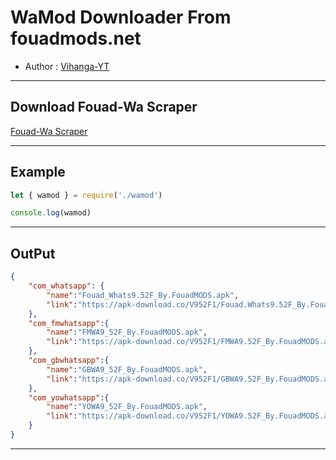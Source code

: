 # WaMod Downloader From fouadmods.net

- Author : [Vihanga-YT](https://github.com/vihangayt0)

***

## Download Fouad-Wa Scraper

[Fouad-Wa Scraper](https://minhaskamal.github.io/DownGit/#/home?url=https://github.com/vihangayt0/FouadWA-Scraper/blob/main/wamod.js)

***

## Example
```ts
let { wamod } = require('./wamod')

console.log(wamod)
```
***
## OutPut
```json
{
    "com_whatsapp": {
        "name":"Fouad_Whats9.52F_By.FouadMODS.apk",
        "link":"https://apk-download.co/V952F1/Fouad.Whats9.52F_By.FouadMODS.apk"
    },
    "com_fmwhatsapp":{
        "name":"FMWA9_52F_By.FouadMODS.apk",
        "link":"https://apk-download.co/V952F1/FMWA9.52F_By.FouadMODS.apk"
    },
    "com_gbwhatsapp":{
        "name":"GBWA9_52F_By.FouadMODS.apk",
        "link":"https://apk-download.co/V952F1/GBWA9.52F_By.FouadMODS.apk"
    },
    "com_yowhatsapp":{
        "name":"YOWA9_52F_By.FouadMODS.apk",
        "link":"https://apk-download.co/V952F1/YOWA9.52F_By.FouadMODS.apk"
    }
}
```
***
